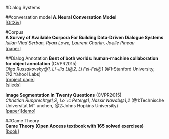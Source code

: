 #Dialog Systems

##conversation model
**A Neural Conversation Model**  
[[GitXiv](http://gitxiv.com/posts/j9FtQgmHAQD8qceub/a-neural-conversational-model)]  

#Corpus  
**A Survey of Available Corpora For Building Data-Driven Dialogue Systems**  
*Iulian Vlad Serban, Ryan Lowe, Laurent Charlin, Joelle Pineau*  
[[paper](http://arxiv.org/abs/1512.05742)]  

##Dialog Annotation
**Best of both worlds: human-machine collaboration for object annotation** (CVPR2015)  
*Olga Russakovsky@1, Li-Jia Li@2, Li Fei-Fei@1*  (@1:Stanford University, @2:Yahoo! Labs)  
[[project page](http://ai.stanford.edu/~olga/best_of_both_worlds.html)]  
[[slieds](http://ai.stanford.edu/~olga/slides/best_of_both_worlds_slides.pdf)]  

**Image Segmentation in Twenty Questions** (CVPR2015)  
*Christian Rupprecht@1,2, Lo¨ıc Peter@1, Nassir Navab@1,2* (@1:Technische Universitat M¨ unchen, @2:Johns Hopkins University)  
[[paper](http://www.cv-foundation.org/openaccess/content_cvpr_2015/papers/Rupprecht_Image_Segmentation_in_2015_CVPR_paper.pdf)][[demo](http://campar.in.tum.de/pub/rupprecht2015cvpr/rupprecht2015cvpr.video.mp4)]  

##Game Theory  
**Game Theory (Open Access textbook with 165 solved exercises)**  
[[book](http://arxiv.org/abs/1512.06808?utm_campaign=Contact+SNS+For+More+Referrer&utm_medium=twitter&utm_source=snsanalytics)]  




